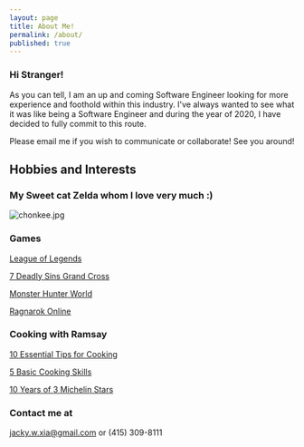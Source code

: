 ```yaml
---
layout: page
title: About Me!
permalink: /about/
published: true
---
```



### Hi Stranger!

As you can tell, I am an up and coming Software Engineer looking for more experience and foothold within this industry. I've always wanted to see what it was like being a Software Engineer and during the year of 2020, I have decided to fully commit to this route.

Please email me if you wish to communicate or collaborate! See you around!

## Hobbies and Interests

### My Sweet cat Zelda whom I love very much :)
![chonkee.jpg]({{site.baseurl}}/chonkee.jpg)


### Games
[League of Legends](https://play.na.leagueoflegends.com/en_US)

[7 Deadly Sins Grand Cross](https://play.google.com/store/apps/details?id=com.netmarble.nanagb&hl=en_US)

[Monster Hunter World](http://monsterhunterworld.com/)

[Ragnarok Online](http://playragnarok.com/)

### Cooking with Ramsay
[10 Essential Tips for Cooking](https://www.youtube.com/watch?v=wHRXUeVsAQQ)

[5 Basic Cooking Skills](https://www.youtube.com/watch?v=ZJy1ajvMU1k)

[10 Years of 3 Michelin Stars](https://www.youtube.com/watch?v=VTZUzKMT3Jg&list=PLqcsHBAmAI5LVauU9HH1ASSu2_Ccbp-MZ&index=2)

### Contact me at

[jacky.w.xia@gmail.com](mailto:jacky.w.xia@gmail.com) or (415) 309-8111

